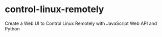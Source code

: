 # control-linux-remotely
Create a Web UI to Control Linux Remotely with JavaScript Web API and Python
